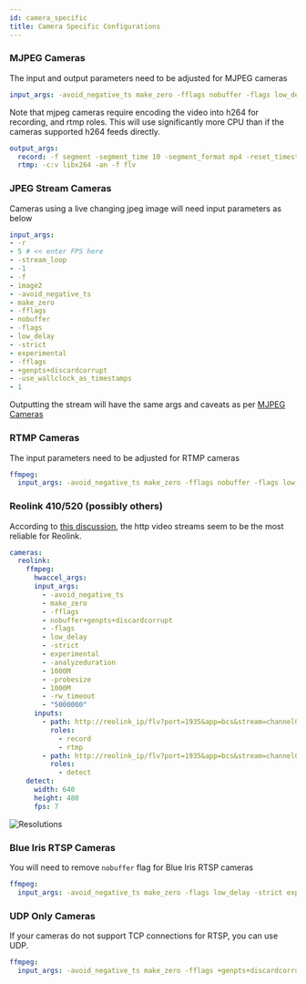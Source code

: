 ```yaml
---
id: camera_specific
title: Camera Specific Configurations
---
```


### MJPEG Cameras

The input and output parameters need to be adjusted for MJPEG cameras

```yaml
input_args: -avoid_negative_ts make_zero -fflags nobuffer -flags low_delay -strict experimental -fflags +genpts+discardcorrupt -use_wallclock_as_timestamps 1
```

Note that mjpeg cameras require encoding the video into h264 for recording, and rtmp roles. This will use significantly more CPU than if the cameras supported h264 feeds directly.

```yaml
output_args:
  record: -f segment -segment_time 10 -segment_format mp4 -reset_timestamps 1 -strftime 1 -c:v libx264 -an
  rtmp: -c:v libx264 -an -f flv
```

### JPEG Stream Cameras

Cameras using a live changing jpeg image will need input parameters as below

```yaml
input_args:
- -r
- 5 # << enter FPS here
- -stream_loop
- -1
- -f
- image2
- -avoid_negative_ts
- make_zero
- -fflags
- nobuffer
- -flags
- low_delay
- -strict
- experimental
- -fflags
- +genpts+discardcorrupt
- -use_wallclock_as_timestamps
- 1
```

Outputting the stream will have the same args and caveats as per [MJPEG Cameras](#mjpeg-cameras)

### RTMP Cameras

The input parameters need to be adjusted for RTMP cameras

```yaml
ffmpeg:
  input_args: -avoid_negative_ts make_zero -fflags nobuffer -flags low_delay -strict experimental -fflags +genpts+discardcorrupt -rw_timeout 5000000 -use_wallclock_as_timestamps 1 -f live_flv
```

### Reolink 410/520 (possibly others)

According to [this discussion](https://github.com/blakeblackshear/frigate/issues/1713#issuecomment-932976305), the http video streams seem to be the most reliable for Reolink.

```yaml
cameras:
  reolink:
    ffmpeg:
      hwaccel_args:
      input_args:
        - -avoid_negative_ts
        - make_zero
        - -fflags
        - nobuffer+genpts+discardcorrupt
        - -flags
        - low_delay
        - -strict
        - experimental
        - -analyzeduration
        - 1000M
        - -probesize
        - 1000M
        - -rw_timeout
        - "5000000"
      inputs:
        - path: http://reolink_ip/flv?port=1935&app=bcs&stream=channel0_main.bcs&user=username&password=password
          roles:
            - record
            - rtmp
        - path: http://reolink_ip/flv?port=1935&app=bcs&stream=channel0_ext.bcs&user=username&password=password
          roles:
            - detect
    detect:
      width: 640
      height: 480
      fps: 7
```

![Resolutions](/img/reolink-settings.png)

### Blue Iris RTSP Cameras

You will need to remove `nobuffer` flag for Blue Iris RTSP cameras

```yaml
ffmpeg:
  input_args: -avoid_negative_ts make_zero -flags low_delay -strict experimental -fflags +genpts+discardcorrupt -rtsp_transport tcp -stimeout 5000000 -use_wallclock_as_timestamps 1
```

### UDP Only Cameras

If your cameras do not support TCP connections for RTSP, you can use UDP.

```yaml
ffmpeg:
  input_args: -avoid_negative_ts make_zero -fflags +genpts+discardcorrupt -rtsp_transport udp -stimeout 5000000 -use_wallclock_as_timestamps 1
```
